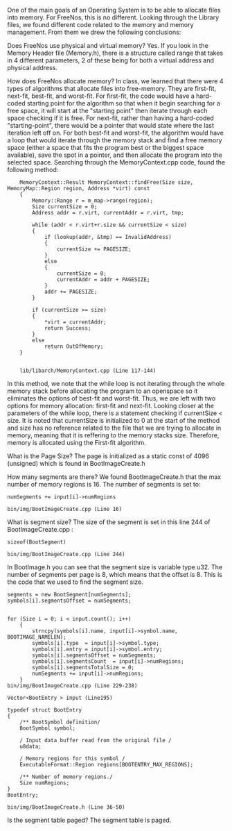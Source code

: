 <!-- In FreeNos, we are using both physical and virtual memory
    For memory management, we are able to add things into memory using First-fit/ Next-Fit
    First-Fit: Always starts the search from the beginning of the list and allocates the first hole large
    Next-Fit: Starts each search t the point of the last allocaiton
    Lookup - converts the virtual memory to physical or something along those lines -->

One of the main goals of an Operating System is to be able to allocate files into memory. For FreeNos, this is no different. Looking through the Library files, we found different code related to the memory and memory management. From them we drew the following conclusions:

Does FreeNos use physical and virtual memory?
    Yes. If you look in the Memory Header file (Memory.h), there is a structure called range that takes in 4 different parameters, 2 of these being for both a virtual address and physical address. 

How does FreeNos allocate memory? 
    In class, we learned that there were 4 types of algorithms that allocate files into free-memory. They are first-fit, next-fit, best-fit, and worst-fit. For first-fit, the code would have a hard-coded starting point for the algorithm so that when it begin searching for a free space, it will start at the "starting point" then iterate through each space checking if it is free. For next-fit, rather than having a hard-coded "starting-point", there would be a pointer that would state where the last iteration left off on. For both best-fit and worst-fit, the algorithm would have a loop that would iterate through the memory stack and find a free memory space (either a space that fits the program best or the biggest space available), save the spot in a pointer, and then allocate the program into the selected space. Searching through the MemoryContext.cpp code, found the following method: 
        
        MemoryContext::Result MemoryContext::findFree(Size size, MemoryMap::Region region, Address *virt) const
        {
            Memory::Range r = m_map->range(region);
            Size currentSize = 0;
            Address addr = r.virt, currentAddr = r.virt, tmp;

            while (addr < r.virt+r.size && currentSize < size)
            {
                if (lookup(addr, &tmp) == InvalidAddress)
                {
                    currentSize += PAGESIZE;
                }
                else
                {
                    currentSize = 0; 
                    currentAddr = addr + PAGESIZE;
                }
                addr += PAGESIZE;
            }

            if (currentSize >= size)
            {
                *virt = currentAddr;
                return Success;
            }
            else
                return OutOfMemory;
        }

                
        lib/libarch/MemoryContext.cpp (Line 117-144)

In this method, we note that the while loop is not iterating through the whole memory stack before allocating the program to an openspace so it eliminates the options of best-fit and worst-fit. Thus, we are left with two options for memory allocation: first-fit and next-fit. Looking closer at the parameters of the while loop, there is a statement checking if currentSize < size. It is noted that currentSize is initialized to 0 at the start of the method and size has no reference related to the file that we are trying to allocate in memory, meaning that it is reffering to the memory stacks size. Therefore, memory is allocated using the First-fit algorithm. 

What is the Page Size?
The page is initialized as a static const of 4096 (unsigned) which is found in BootImageCreate.h 

How many segments are there?
We found BootImageCreate.h that the max number of memory regions is 16. The number of segments is set to: 

    numSegments += input[i]->numRegions

    bin/img/BootImageCreate.cpp (Line 16)

What is segment size?
The size of the segment is set in this line 244 of BootImageCreate.cpp : 

    sizeof(BootSegment)

    bin/img/BootImageCreate.cpp (Line 244)

In BootImage.h you can see that the segment size is variable type u32.
The number of segments per page is 8, which means that the offset is 8. This is the code that we used to find the segment size.

    segments = new BootSegment[numSegments];
    symbols[i].segmentsOffset = numSegments;


    for (Size i = 0; i < input.count(); i++)
        {
            strncpy(symbols[i].name, input[i]->symbol.name, BOOTIMAGE_NAMELEN);
            symbols[i].type  = input[i]->symbol.type;
            symbols[i].entry = input[i]->symbol.entry;
            symbols[i].segmentsOffset = numSegments;
            symbols[i].segmentsCount  = input[i]->numRegions;
            symbols[i].segmentsTotalSize = 0;
            numSegments += input[i]->numRegions;
        }
    bin/img/BootImageCreate.cpp (Line 229-238) 

    Vector<BootEntry > input (Line195)

    typedef struct BootEntry
    {
        /** BootSymbol definition/
        BootSymbol symbol;

        / Input data buffer read from the original file /
        u8data;

        / Memory regions for this symbol /
        ExecutableFormat::Region regions[BOOTENTRY_MAX_REGIONS];

        /** Number of memory regions./
        Size numRegions;
    }
    BootEntry;

    bin/img/BootImageCreate.h (Line 36-50)

Is the segment table paged?
The segment table is paged. 